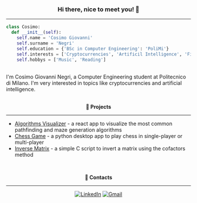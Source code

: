 <h3 align="center"> <b>Hi there, nice to meet you! 👋</b> </h3>

---

```python
class Cosimo:
  def __init__(self):
    self.name = 'Cosimo Giovanni'
    self.surname = 'Negri'
    self.education = {'BSc in Computer Engineering': 'PoliMi'}
    self.interests = ['Cryptocurrencies', 'Artificil Intelligence', 'Finance']
    self.hobbys = ['Music', 'Reading']
```

<br />
I'm Cosimo Giovanni Negri, a Computer Engineering student at Politecnico di Milano. I'm very interested in topics like cryptocurrencies and artificial intelligence.

<br />
<br />
<p align="center"> <b>🔨 Projects</b> </p>

---

- [Algorithms Visualizer](https://github.com/cosimonegri/path-finding) - a react app to visualize the most common pathfinding and maze generation algorithms
- [Chess Game](https://github.com/cosimonegri/chess) - a python desktop app to play chess in single-player or multi-player
- [Inverse Matrix](https://github.com/cosimonegri/inverse-matrix) - a simple C script to invert a matrix using the cofactors method

<br />
<p align="center"> <b>📢 Contacts</b> </p>

---

<div align=center>

[![LinkedIn](https://img.shields.io/badge/linkedin-%230077B5.svg?style=for-the-badge&logo=linkedin&logoColor=white)](https://www.linkedin.com/in/cosimogiovanninegri)
[![Gmail](https://img.shields.io/badge/Gmail-D14836?style=for-the-badge&logo=gmail&logoColor=white)](mailto:cosimogiovanni@gmail.com)

<div>
